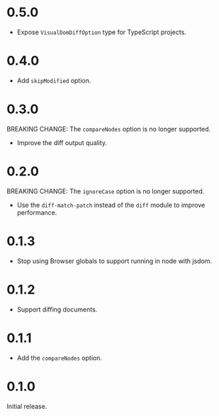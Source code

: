 # 0.5.0

- Expose `VisualDomDiffOption` type for TypeScript projects.

# 0.4.0

- Add `skipModified` option.

# 0.3.0

BREAKING CHANGE: The `compareNodes` option is no longer supported.

- Improve the diff output quality.

# 0.2.0

BREAKING CHANGE: The `ignoreCase` option is no longer supported.

- Use the `diff-match-patch` instead of the `diff` module to improve performance.

# 0.1.3

- Stop using Browser globals to support running in node with jsdom.

# 0.1.2

- Support diffing documents.

# 0.1.1

- Add the `compareNodes` option.

# 0.1.0

Initial release.
